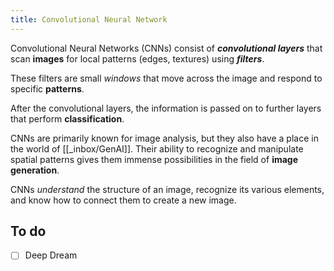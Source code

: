 ```yaml
---
title: Convolutional Neural Network
---
```


Convolutional Neural Networks (CNNs) consist of **_convolutional layers_** that scan **images** for local patterns (edges, textures) using **_filters_**.

These filters are small _windows_ that move across the image and respond to specific **patterns**.

After the convolutional layers, the information is passed on to further layers that perform **classification**.

CNNs are primarily known for image analysis, but they also have a place in the world of [[_inbox/GenAI]]. Their ability to recognize and manipulate spatial patterns gives them immense possibilities in the field of **image generation**.

CNNs _understand_ the structure of an image, recognize its various elements, and know how to connect them to create a new image.

## To do

- [ ] Deep Dream
